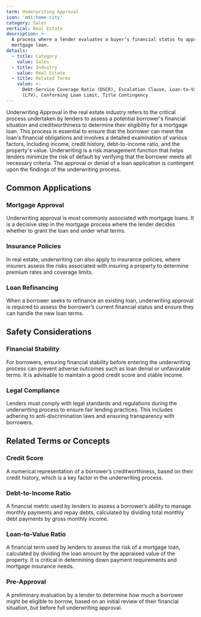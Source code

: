 ```yaml
---
term: Underwriting Approval
icon: 'mdi:home-city'
category: Sales
vertical: Real Estate
description: >-
  A process where a lender evaluates a buyer’s financial status to approve a
  mortgage loan.
details:
  - title: Category
    value: Sales
  - title: Industry
    value: Real Estate
  - title: Related Terms
    value: >-
      Debt-Service Coverage Ratio (DSCR), Escalation Clause, Loan-to-Value Ratio
      (LTV), Conforming Loan Limit, Title Contingency
---
```

Underwriting Approval in the real estate industry refers to the critical process undertaken by lenders to assess a potential borrower's financial situation and creditworthiness to determine their eligibility for a mortgage loan. This process is essential to ensure that the borrower can meet the loan's financial obligations and involves a detailed examination of various factors, including income, credit history, debt-to-income ratio, and the property's value. Underwriting is a risk management function that helps lenders minimize the risk of default by verifying that the borrower meets all necessary criteria. The approval or denial of a loan application is contingent upon the findings of the underwriting process.

## Common Applications

### Mortgage Approval
Underwriting approval is most commonly associated with mortgage loans. It is a decisive step in the mortgage process where the lender decides whether to grant the loan and under what terms.

### Insurance Policies
In real estate, underwriting can also apply to insurance policies, where insurers assess the risks associated with insuring a property to determine premium rates and coverage limits.

### Loan Refinancing
When a borrower seeks to refinance an existing loan, underwriting approval is required to assess the borrower’s current financial status and ensure they can handle the new loan terms.

## Safety Considerations

### Financial Stability
For borrowers, ensuring financial stability before entering the underwriting process can prevent adverse outcomes such as loan denial or unfavorable terms. It is advisable to maintain a good credit score and stable income.

### Legal Compliance
Lenders must comply with legal standards and regulations during the underwriting process to ensure fair lending practices. This includes adhering to anti-discrimination laws and ensuring transparency with borrowers.

## Related Terms or Concepts

### Credit Score
A numerical representation of a borrower’s creditworthiness, based on their credit history, which is a key factor in the underwriting process.

### Debt-to-Income Ratio
A financial metric used by lenders to assess a borrower’s ability to manage monthly payments and repay debts, calculated by dividing total monthly debt payments by gross monthly income.

### Loan-to-Value Ratio
A financial term used by lenders to assess the risk of a mortgage loan, calculated by dividing the loan amount by the appraised value of the property. It is critical in determining down payment requirements and mortgage insurance needs.

### Pre-Approval
A preliminary evaluation by a lender to determine how much a borrower might be eligible to borrow, based on an initial review of their financial situation, but before full underwriting approval.
